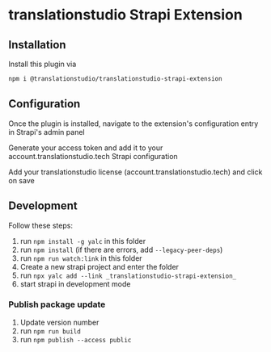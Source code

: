 # translationstudio Strapi Extension

## Installation

Install this plugin via 

```bash
npm i @translationstudio/translationstudio-strapi-extension
```

## Configuration 

Once the plugin is installed, navigate to the extension's configuration entry in Strapi's admin panel

Generate your access token and add it to your account.translationstudio.tech Strapi configuration

Add your translationstudio license (account.translationstudio.tech) and click on save

## Development

Follow these steps:

1. run `npm install -g yalc` in this folder
2. run `npm install` (if there are errors, add `--legacy-peer-deps`)
3. run `npm run watch:link` in this folder
4. Create a new strapi project and enter the folder
5. run `npx yalc add --link _translationstudio-strapi-extension_`
6. start strapi in development mode

### Publish package update

1. Update version number
2. run `npm run build`
3. run `npm publish --access public`


